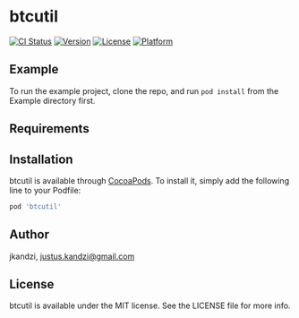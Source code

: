# btcutil

[![CI Status](http://img.shields.io/travis/jkandzi/btcutil.svg?style=flat)](https://travis-ci.org/jkandzi/btcutil)
[![Version](https://img.shields.io/cocoapods/v/btcutil.svg?style=flat)](http://cocoapods.org/pods/btcutil)
[![License](https://img.shields.io/cocoapods/l/btcutil.svg?style=flat)](http://cocoapods.org/pods/btcutil)
[![Platform](https://img.shields.io/cocoapods/p/btcutil.svg?style=flat)](http://cocoapods.org/pods/btcutil)

## Example

To run the example project, clone the repo, and run `pod install` from the Example directory first.

## Requirements

## Installation

btcutil is available through [CocoaPods](http://cocoapods.org). To install
it, simply add the following line to your Podfile:

```ruby
pod 'btcutil'
```

## Author

jkandzi, justus.kandzi@gmail.com

## License

btcutil is available under the MIT license. See the LICENSE file for more info.
